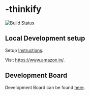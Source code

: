 # -thinkify

<a href='https://bigbinary.semaphoreci.com/projects/neeto-crm-web'>
  <img src='https://bigbinary.semaphoreci.com/badges/neeto-crm-web/branches/master.svg?style=shields&key=2f249051-3132-4494-9da0-52f996299fe6' alt='Build Status'>
</a>

## Local Development setup

Setup
[Instructions](https://docs.cypress.io/guides/getting-started/writing-your-first-test).

Visit https://www.amazon.in/.

## Development Board

Development Board can be found
[here](https://docs.cypress.io/guides/getting-started/installing-cypress).
